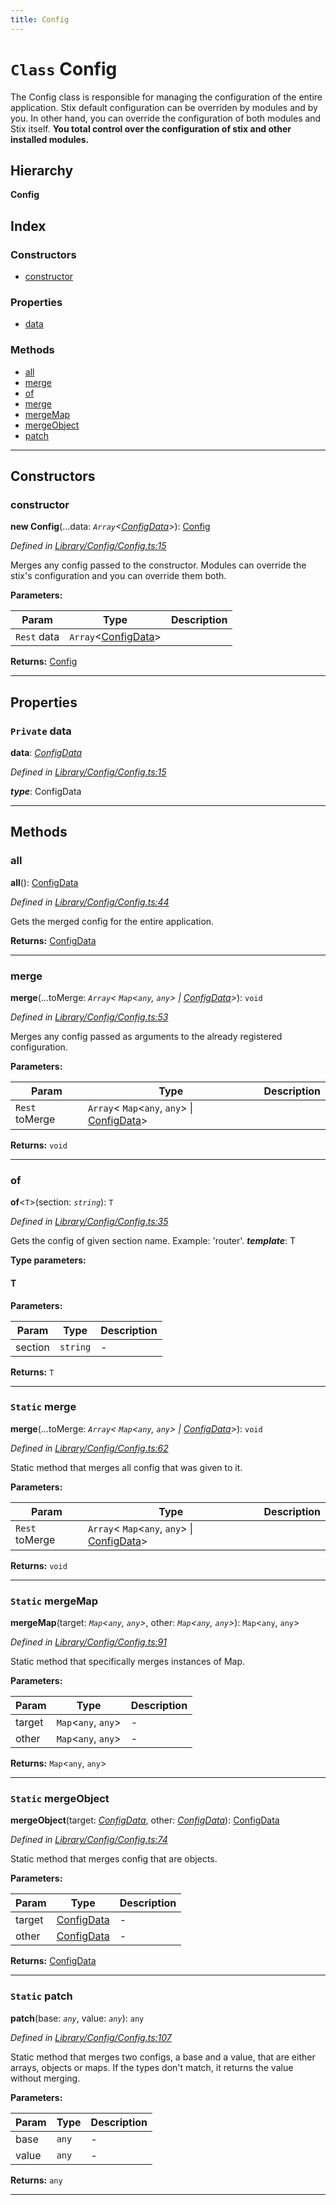 ```yaml
---
title: Config
---
```


# `Class` Config

The Config class is responsible for managing the configuration of the entire application. Stix default configuration can be overriden by modules and by you. In other hand, you can override the configuration of both modules and Stix itself. **You total control over the configuration of stix and other installed modules.**

## Hierarchy

**Config**

## Index

### Constructors

* [constructor](config#constructor)

### Properties

* [data](config#data)

### Methods

* [all](config#all)
* [merge](config#merge)
* [of](config#of)
* [merge](config#merge-1)
* [mergeMap](config#mergemap)
* [mergeObject](config#mergeobject)
* [patch](config#patch)

---

## Constructors

<a id="constructor"></a>

###  constructor

**new Config**(...data: *`Array`<[ConfigData](../interfaces/configdata)>*): [Config](config)

*Defined in [Library/Config/Config.ts:15](https://github.com/Rawphs/stix/blob/f097835/src/Library/Config/Config.ts#L15)*

Merges any config passed to the constructor. Modules can override the stix's configuration and you can override them both.

**Parameters:**

| Param | Type | Description |
| ------ | ------ | ------ |
| `Rest` data | `Array`<[ConfigData](../interfaces/configdata)> |   |

**Returns:** [Config](config)

___

## Properties

<a id="data"></a>

### `Private` data

**data**: *[ConfigData](../interfaces/configdata)*

*Defined in [Library/Config/Config.ts:15](https://github.com/Rawphs/stix/blob/f097835/src/Library/Config/Config.ts#L15)*

*__type__*: ConfigData

___

## Methods

<a id="all"></a>

###  all

**all**(): [ConfigData](../interfaces/configdata)

*Defined in [Library/Config/Config.ts:44](https://github.com/Rawphs/stix/blob/f097835/src/Library/Config/Config.ts#L44)*

Gets the merged config for the entire application.

**Returns:** [ConfigData](../interfaces/configdata)

___
<a id="merge"></a>

###  merge

**merge**(...toMerge: *`Array`< `Map`<`any`, `any`> &#124; [ConfigData](../interfaces/configdata)>*): `void`

*Defined in [Library/Config/Config.ts:53](https://github.com/Rawphs/stix/blob/f097835/src/Library/Config/Config.ts#L53)*

Merges any config passed as arguments to the already registered configuration.

**Parameters:**

| Param | Type | Description |
| ------ | ------ | ------ |
| `Rest` toMerge | `Array`< `Map`<`any`, `any`> &#124; [ConfigData](../interfaces/configdata)> |   |

**Returns:** `void`

___
<a id="of"></a>

###  of

**of**<`T`>(section: *`string`*): `T`

*Defined in [Library/Config/Config.ts:35](https://github.com/Rawphs/stix/blob/f097835/src/Library/Config/Config.ts#L35)*

Gets the config of given section name. Example: 'router'.
*__template__*: T

**Type parameters:**

#### T 
**Parameters:**

| Param | Type | Description |
| ------ | ------ | ------ |
| section | `string` |  - |

**Returns:** `T`

___
<a id="merge-1"></a>

### `Static` merge

**merge**(...toMerge: *`Array`< `Map`<`any`, `any`> &#124; [ConfigData](../interfaces/configdata)>*): `void`

*Defined in [Library/Config/Config.ts:62](https://github.com/Rawphs/stix/blob/f097835/src/Library/Config/Config.ts#L62)*

Static method that merges all config that was given to it.

**Parameters:**

| Param | Type | Description |
| ------ | ------ | ------ |
| `Rest` toMerge | `Array`< `Map`<`any`, `any`> &#124; [ConfigData](../interfaces/configdata)> |   |

**Returns:** `void`

___
<a id="mergemap"></a>

### `Static` mergeMap

**mergeMap**(target: *`Map`<`any`, `any`>*, other: *`Map`<`any`, `any`>*): `Map`<`any`, `any`>

*Defined in [Library/Config/Config.ts:91](https://github.com/Rawphs/stix/blob/f097835/src/Library/Config/Config.ts#L91)*

Static method that specifically merges instances of Map.

**Parameters:**

| Param | Type | Description |
| ------ | ------ | ------ |
| target | `Map`<`any`, `any`> |  - |
| other | `Map`<`any`, `any`> |  - |

**Returns:** `Map`<`any`, `any`>

___
<a id="mergeobject"></a>

### `Static` mergeObject

**mergeObject**(target: *[ConfigData](../interfaces/configdata)*, other: *[ConfigData](../interfaces/configdata)*): [ConfigData](../interfaces/configdata)

*Defined in [Library/Config/Config.ts:74](https://github.com/Rawphs/stix/blob/f097835/src/Library/Config/Config.ts#L74)*

Static method that merges config that are objects.

**Parameters:**

| Param | Type | Description |
| ------ | ------ | ------ |
| target | [ConfigData](../interfaces/configdata) |  - |
| other | [ConfigData](../interfaces/configdata) |  - |

**Returns:** [ConfigData](../interfaces/configdata)

___
<a id="patch"></a>

### `Static` patch

**patch**(base: *`any`*, value: *`any`*): `any`

*Defined in [Library/Config/Config.ts:107](https://github.com/Rawphs/stix/blob/f097835/src/Library/Config/Config.ts#L107)*

Static method that merges two configs, a base and a value, that are either arrays, objects or maps. If the types don't match, it returns the value without merging.

**Parameters:**

| Param | Type | Description |
| ------ | ------ | ------ |
| base | `any` |  - |
| value | `any` |  - |

**Returns:** `any`

___

